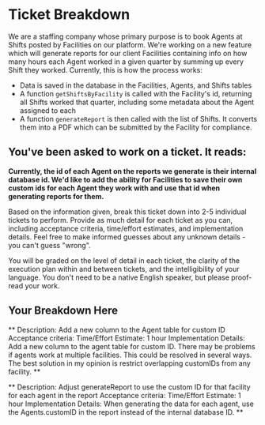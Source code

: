 # Ticket Breakdown
We are a staffing company whose primary purpose is to book Agents at Shifts posted by Facilities on our platform. We're working on a new feature which will generate reports for our client Facilities containing info on how many hours each Agent worked in a given quarter by summing up every Shift they worked. Currently, this is how the process works:

- Data is saved in the database in the Facilities, Agents, and Shifts tables
- A function `getShiftsByFacility` is called with the Facility's id, returning all Shifts worked that quarter, including some metadata about the Agent assigned to each
- A function `generateReport` is then called with the list of Shifts. It converts them into a PDF which can be submitted by the Facility for compliance.

## You've been asked to work on a ticket. It reads:

**Currently, the id of each Agent on the reports we generate is their internal database id. We'd like to add the ability for Facilities to save their own custom ids for each Agent they work with and use that id when generating reports for them.**


Based on the information given, break this ticket down into 2-5 individual tickets to perform. Provide as much detail for each ticket as you can, including acceptance criteria, time/effort estimates, and implementation details. Feel free to make informed guesses about any unknown details - you can't guess "wrong".


You will be graded on the level of detail in each ticket, the clarity of the execution plan within and between tickets, and the intelligibility of your language. You don't need to be a native English speaker, but please proof-read your work.

## Your Breakdown Here


**
Description: Add a new column to the Agent table for custom ID
Acceptance criteria:
Time/Effort Estimate: 1 hour
Implementation Details:  Add a new column to the agent table for custom ID.  There may be problems if
 agents work at multiple facilities.  This could be resolved in several ways. The best solution in my opinion is
 restrict overlapping customIDs from any facility. 
**


**
Description: Adjust generateReport to use the custom ID for that facility for each agent in the report
Acceptance criteria:
Time/Effort Estimate: 1 hour
Implementation Details:  When generating the data for each agent, use the Agents.customID in the report instead of
the internal database ID.
**